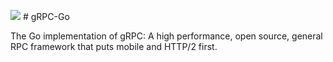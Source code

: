<img src="https://img.shields.io/badge/Go-00ADD8?style=for-the-badge&logo=go&logoColor=white" /> # gRPC-Go


The Go implementation of gRPC: A high performance, open source, general RPC framework that puts mobile and HTTP/2 first. 
